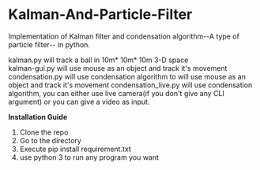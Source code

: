 # Kalman-And-Particle-Filter
Implementation of Kalman filter and condensation algorithm--A type of particle filter-- in python.


kalman.py will track a ball in 10m* 10m* 10m 3-D space</br>
kalman-gui.py will use mouse as an object and track it's movement</br>
condensation.py will use condensation algorithm to will use mouse as an object and track it's movement
condensation_live.py will use condensation algorithm, you can either use live camera(if you don't give any CLI argument) or you can give a video as input.


<b>Installation Guide</b>
1. Clone the repo<br>
2. Go to the directory<br>
3. Execute pip install requirement.txt<br>
4. use python 3 to run any program you want<br>
